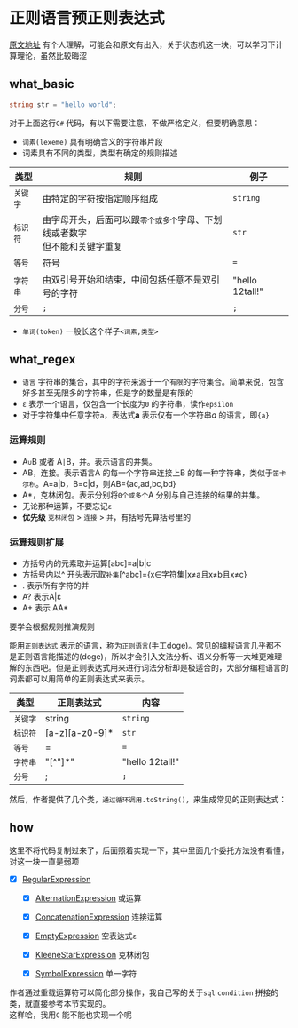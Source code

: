 # 正则语言预正则表达式  

[原文地址](https://www.cnblogs.com/Ninputer/archive/2011/06/08/2075714.html) 有个人理解，可能会和原文有出入，关于状态机这一块，可以学习下计算理论，虽然比较晦涩  

## what_basic  

```csharp
string str = "hello world";
```  

对于上面这行`C#` 代码，有以下需要注意，不做严格定义，但要明确意思：  

- `词素(lexeme)` 具有明确含义的字符串片段  
- 词素具有不同的类型，类型有确定的规则描述  

类型|规则|例子
---|---|---
`关键字`|由特定的字符按指定顺序组成|`string`
`标识符`|由字母开头，后面可以跟`零个或多个`字母、下划线或者数字 <br/> 但不能和关键字重复|`str`
`等号`|符号|`=`
`字符串`|由双引号开始和结束，中间包括任意不是双引号的字符|"hello 12tall!"
`分号`|`;`|`;`

- `单词(token)` 一般长这个样子`<词素,类型>`  

## what_regex  

- `语言` 字符串的集合，其中的字符来源于一个`有限`的字符集合。简单来说，包含好多甚至无限多的字符串，但是字的数量是有限的  
- `ε` 表示一个语言，仅包含一个长度为`0` 的字符串，读作`epsilon`  
- 对于字符集中任意字符`a`，表达式**a** 表示仅有一个字符串*a* 的语言，即`{a}`

### 运算规则  

- A`∪`B 或者 A`|`B，并。表示语言的并集。  
- AB，连接。表示语言A 的每一个字符串连接上B 的每一种字符串，类似于`笛卡尔积`。A=a|b，B=c|d，则AB={ac,ad,bc,bd}  
- A*，克林闭包。表示分别将`0个或多个`A 分别与自己连接的结果的并集。  
- 无论那种运算，不要忘记`ε`  
- **优先级** `克林闭包` > `连接` > `并`，有括号先算括号里的  

### 运算规则扩展  

- 方括号内的元素取并运算[abc]=a|b|c  
- 方括号内以^ 开头表示取`补集`[^abc]={x∈字符集|x≠a且x≠b且x≠c}  
- . 表示所有字符的并  
- A? 表示A|ε  
- A+ 表示 AA*  

要学会根据规则推演规则  

能用`正则表达式` 表示的语言，称为`正则语言`(手工doge)。常见的编程语言几乎都不是正则语言能描述的(doge)，所以才会引入文法分析、语义分析等一大堆更难理解的东西吧。但是正则表达式用来进行词法分析却是极适合的，大部分编程语言的词素都可以用简单的正则表达式来表示。  

类型|正则表达式|内容
---|---|---
`关键字`|string|`string`
`标识符`|[a-z][a-z0-9]*|`str`
`等号`|=|`=`
`字符串`|"[^"]*"|"hello 12tall!"
`分号`|;|`;`  

然后，作者提供了几个类，`通过循环调用.toString()`，来生成常见的正则表达式：  

## how  

这里不将代码复制过来了，后面照着实现一下，其中里面几个委托方法没有看懂，对这一块一直是弱项  

- [x] [RegularExpression](https://github.com/Ninputer/VBF/blob/master/src/Compilers/Compilers.Scanners/RegularExpression.cs)  
    - [x] [AlternationExpression](https://github.com/Ninputer/VBF/blob/master/src/Compilers/Compilers.Scanners/AlternationExpression.cs) 或运算  
    - [x] [ConcatenationExpression](https://github.com/Ninputer/VBF/blob/master/src/Compilers/Compilers.Scanners/ConcatenationExpression.cs) 连接运算  
    - [x] [EmptyExpression](https://github.com/Ninputer/VBF/blob/master/src/Compilers/Compilers.Scanners/EmptyExpression.cs) 空表达式`ε`  
    - [x] [KleeneStarExpression](https://github.com/Ninputer/VBF/blob/master/src/Compilers/Compilers.Scanners/KleeneStarExpression.cs) 克林闭包  
    - [x] [SymbolExpression](https://github.com/Ninputer/VBF/blob/master/src/Compilers/Compilers.Scanners/SymbolExpression.cs) 单一字符  


作者通过重载运算符可以简化部分操作，我自己写的关于`sql` `condition` 拼接的类，就直接参考本节实现的。  
这样哈，我用`C` 能不能也实现一个呢  